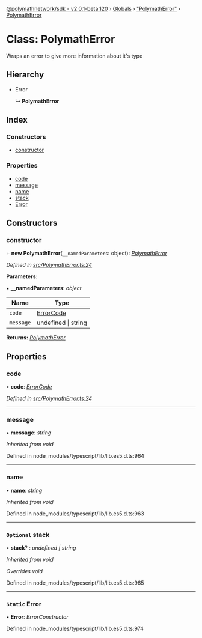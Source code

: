 [@polymathnetwork/sdk - v2.0.1-beta.120](../README.md) › [Globals](../globals.md) › ["PolymathError"](../modules/_polymatherror_.md) › [PolymathError](_polymatherror_.polymatherror.md)

# Class: PolymathError

Wraps an error to give more information about it's type

## Hierarchy

- Error

  ↳ **PolymathError**

## Index

### Constructors

- [constructor](_polymatherror_.polymatherror.md#constructor)

### Properties

- [code](_polymatherror_.polymatherror.md#code)
- [message](_polymatherror_.polymatherror.md#message)
- [name](_polymatherror_.polymatherror.md#name)
- [stack](_polymatherror_.polymatherror.md#optional-stack)
- [Error](_polymatherror_.polymatherror.md#static-error)

## Constructors

### constructor

\+ **new PolymathError**(`__namedParameters`: object): _[PolymathError](_polymatherror_.polymatherror.md)_

_Defined in [src/PolymathError.ts:24](https://github.com/PolymathNetwork/polymath-sdk/blob/1da5bc5/src/PolymathError.ts#L24)_

**Parameters:**

▪ **\_\_namedParameters**: _object_

| Name      | Type                                             |
| --------- | ------------------------------------------------ |
| `code`    | [ErrorCode](../enums/_types_index_.errorcode.md) |
| `message` | undefined &#124; string                          |

**Returns:** _[PolymathError](_polymatherror_.polymatherror.md)_

## Properties

### code

• **code**: _[ErrorCode](../enums/_types_index_.errorcode.md)_

_Defined in [src/PolymathError.ts:24](https://github.com/PolymathNetwork/polymath-sdk/blob/1da5bc5/src/PolymathError.ts#L24)_

---

### message

• **message**: _string_

_Inherited from void_

Defined in node_modules/typescript/lib/lib.es5.d.ts:964

---

### name

• **name**: _string_

_Inherited from void_

Defined in node_modules/typescript/lib/lib.es5.d.ts:963

---

### `Optional` stack

• **stack**? : _undefined | string_

_Inherited from void_

_Overrides void_

Defined in node_modules/typescript/lib/lib.es5.d.ts:965

---

### `Static` Error

▪ **Error**: _ErrorConstructor_

Defined in node_modules/typescript/lib/lib.es5.d.ts:974
